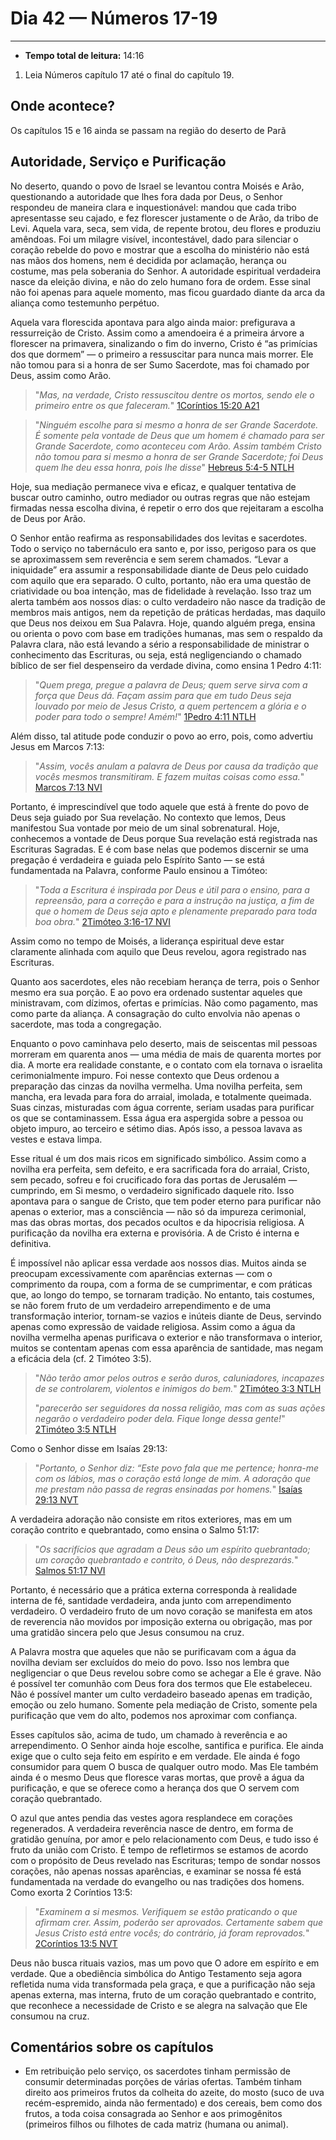 # Dia 42 — Números 17-19
---

- **Tempo total de leitura:** 14:16

1. Leia Números capítulo 17 até o final do capítulo 19.

## Onde acontece?

Os capítulos 15 e 16 ainda se passam na região do deserto de Parã

## Autoridade, Serviço e Purificação

No deserto, quando o povo de Israel se levantou contra Moisés e Arão, questionando a autoridade que lhes fora dada por Deus, o Senhor respondeu de maneira clara e inquestionável: mandou que cada tribo apresentasse seu cajado, e fez florescer justamente o de Arão, da tribo de Levi. Aquela vara, seca, sem vida, de repente brotou, deu flores e produziu amêndoas. Foi um milagre visível, incontestável, dado para silenciar o coração rebelde do povo e mostrar que a escolha do ministério não está nas mãos dos homens, nem é decidida por aclamação, herança ou costume, mas pela soberania do Senhor. A autoridade espiritual verdadeira nasce da eleição divina, e não do zelo humano fora de ordem. Esse sinal não foi apenas para aquele momento, mas ficou guardado diante da arca da aliança como testemunho perpétuo.

Aquela vara florescida apontava para algo ainda maior: prefigurava a ressurreição de Cristo. Assim como a amendoeira é a primeira árvore a florescer na primavera, sinalizando o fim do inverno, Cristo é “as primícias dos que dormem” — o primeiro a ressuscitar para nunca mais morrer. Ele não tomou para si a honra de ser Sumo Sacerdote, mas foi chamado por Deus, assim como Arão.

>"*Mas, na verdade, Cristo ressuscitou dentre os mortos, sendo ele o primeiro entre os que faleceram.*" [1Coríntios 15:20 A21](https://www.bible.com/pt/bible/compare/1CO.15.20)

>"*Ninguém escolhe para si mesmo a honra de ser Grande Sacerdote. É somente pela vontade de Deus que um homem é chamado para ser Grande Sacerdote, como aconteceu com Arão.
Assim também Cristo não tomou para si mesmo a honra de ser Grande Sacerdote; foi Deus quem lhe deu essa honra, pois lhe disse*" [Hebreus 5:4-5 NTLH](https://www.bible.com/pt/bible/compare/HEB.5.4-5)

Hoje, sua mediação permanece viva e eficaz, e qualquer tentativa de buscar outro caminho, outro mediador ou outras regras que não estejam firmadas nessa escolha divina, é repetir o erro dos que rejeitaram a escolha de Deus por Arão.

O Senhor então reafirma as responsabilidades dos levitas e sacerdotes. Todo o serviço no tabernáculo era santo e, por isso, perigoso para os que se aproximassem sem reverência e sem serem chamados. “Levar a iniquidade” era assumir a responsabilidade diante de Deus pelo cuidado com aquilo que era separado. O culto, portanto, não era uma questão de criatividade ou boa intenção, mas de fidelidade à revelação. Isso traz um alerta também aos nossos dias: o culto verdadeiro não nasce da tradição de membros mais antigos, nem da repetição de práticas herdadas, mas daquilo que Deus nos deixou em Sua Palavra. Hoje, quando alguém prega, ensina ou orienta o povo com base em tradições humanas, mas sem o respaldo da Palavra clara, não está levando a sério a responsabilidade de ministrar o conhecimento das Escrituras, ou seja, está negligenciando o chamado bíblico de ser fiel despenseiro da verdade divina, como ensina 1 Pedro 4:11:

>"*Quem prega, pregue a palavra de Deus; quem serve sirva com a força que Deus dá. Façam assim para que em tudo Deus seja louvado por meio de Jesus Cristo, a quem pertencem a glória e o poder para todo o sempre! Amém!*" [1Pedro 4:11 NTLH](https://www.bible.com/pt/bible/compare/1PE.4.11)

Além disso, tal atitude pode conduzir o povo ao erro, pois, como advertiu Jesus em Marcos 7:13:

>"*Assim, vocês anulam a palavra de Deus por causa da tradição que vocês mesmos transmitiram. E fazem muitas coisas como essa.*" [Marcos 7:13 NVI](https://www.bible.com/pt/bible/compare/MRK.7.13)

Portanto, é imprescindível que todo aquele que está à frente do povo de Deus seja guiado por Sua revelação. No contexto que lemos, Deus manifestou Sua vontade por meio de um sinal sobrenatural. Hoje, conhecemos a vontade de Deus porque Sua revelação está registrada nas Escrituras Sagradas. E é com base nelas que podemos discernir se uma pregação é verdadeira e guiada pelo Espírito Santo — se está fundamentada na Palavra, conforme Paulo ensinou a Timóteo: 

>"*Toda a Escritura é inspirada por Deus e útil para o ensino, para a repreensão, para a correção e para a instrução na justiça, a fim de que o homem de Deus seja apto e plenamente preparado para toda boa obra.*" [2Timóteo 3:16-17 NVI](https://www.bible.com/pt/bible/compare/2TI.3.16-17)

Assim como no tempo de Moisés, a liderança espiritual deve estar claramente alinhada com aquilo que Deus revelou, agora registrado nas Escrituras.

Quanto aos sacerdotes, eles não recebiam herança de terra, pois o Senhor mesmo era sua porção. E ao povo era ordenado sustentar aqueles que ministravam, com dízimos, ofertas e primícias. Não como pagamento, mas como parte da aliança. A consagração do culto envolvia não apenas o sacerdote, mas toda a congregação.

Enquanto o povo caminhava pelo deserto, mais de seiscentas mil pessoas morreram em quarenta anos — uma média de mais de quarenta mortes por dia. A morte era realidade constante, e o contato com ela tornava o israelita cerimonialmente impuro. Foi nesse contexto que Deus ordenou a preparação das cinzas da novilha vermelha. Uma novilha perfeita, sem mancha, era levada para fora do arraial, imolada, e totalmente queimada. Suas cinzas, misturadas com água corrente, seriam usadas para purificar os que se contaminassem. Essa água era aspergida sobre a pessoa ou objeto impuro, ao terceiro e sétimo dias. Após isso, a pessoa lavava as vestes e estava limpa.

Esse ritual é um dos mais ricos em significado simbólico. Assim como a novilha era perfeita, sem defeito, e era sacrificada fora do arraial, Cristo, sem pecado, sofreu e foi crucificado fora das portas de Jerusalém — cumprindo, em Si mesmo, o verdadeiro significado daquele rito. Isso apontava para o sangue de Cristo, que tem poder eterno para purificar não apenas o exterior, mas a consciência — não só da impureza cerimonial, mas das obras mortas, dos pecados ocultos e da hipocrisia religiosa. A purificação da novilha era externa e provisória. A de Cristo é interna e definitiva.

É impossível não aplicar essa verdade aos nossos dias. Muitos ainda se preocupam excessivamente com aparências externas — com o comprimento da roupa, com a forma de se cumprimentar, e com práticas que, ao longo do tempo, se tornaram tradição. No entanto, tais costumes, se não forem fruto de um verdadeiro arrependimento e de uma transformação interior, tornam-se vazios e inúteis diante de Deus, servindo apenas como expressão de vaidade religiosa. Assim como a água da novilha vermelha apenas purificava o exterior e não transformava o interior, muitos se contentam apenas com essa aparência de santidade, mas negam a eficácia dela (cf. 2 Timóteo 3:5).

>"*Não terão amor pelos outros e serão duros, caluniadores, incapazes de se controlarem, violentos e inimigos do bem.*" [2Timóteo 3:3 NTLH](https://www.bible.com/pt/bible/compare/2TI.3.3,5,16-17)
> 
>"*parecerão ser seguidores da nossa religião, mas com as suas ações negarão o verdadeiro poder dela. Fique longe dessa gente!*" [2Timóteo 3:5 NTLH](https://www.bible.com/pt/bible/compare/2TI.3.5)

Como o Senhor disse em Isaías 29:13:  

>"*Portanto, o Senhor diz: “Este povo fala que me pertence; honra-me com os lábios, mas o coração está longe de mim. A adoração que me prestam não passa de regras ensinadas por homens.*" [Isaías 29:13 NVT](https://www.bible.com/pt/bible/compare/ISA.29.13)

A verdadeira adoração não consiste em ritos exteriores, mas em um coração contrito e quebrantado, como ensina o Salmo 51:17:

>"*Os sacrifícios que agradam a Deus são um espírito quebrantado; um coração quebrantado e contrito, ó Deus, não desprezarás.*" [Salmos 51:17 NVI](https://www.bible.com/pt/bible/compare/PSA.51.17)

 Portanto, é necessário que a prática externa corresponda à realidade interna de fé, santidade verdadeira, anda junto com arrependimento verdadeiro. O verdadeiro fruto de um novo coração se manifesta em atos de reverencia não movidos por imposição externa ou obrigação, mas por uma gratidão sincera pelo que Jesus consumou na cruz.

A Palavra mostra que aqueles que não se purificavam com a água da novilha deviam ser excluídos do meio do povo. Isso nos lembra que negligenciar o que Deus revelou sobre como se achegar a Ele é grave. Não é possível ter comunhão com Deus fora dos termos que Ele estabeleceu. Não é possível manter um culto verdadeiro baseado apenas em tradição, emoção ou zelo humano. Somente pela mediação de Cristo, somente pela purificação que vem do alto, podemos nos aproximar com confiança.

Esses capítulos são, acima de tudo, um chamado à reverência e ao arrependimento. O Senhor ainda hoje escolhe, santifica e purifica. Ele ainda exige que o culto seja feito em espírito e em verdade. Ele ainda é fogo consumidor para quem O busca de qualquer outro modo. Mas Ele também ainda é o mesmo Deus que floresce varas mortas, que provê a água da purificação, e que se oferece como a herança dos que O servem com coração quebrantado.

O azul que antes pendia das vestes agora resplandece em corações regenerados. A verdadeira reverência nasce de dentro, em forma de gratidão genuína, por amor e pelo relacionamento com Deus, e tudo isso é fruto da união com Cristo. É tempo de refletirmos se estamos de acordo com o propósito de Deus revelado nas Escrituras; tempo de sondar nossos corações, não apenas nossas aparências, e examinar se nossa fé está fundamentada na verdade do evangelho ou nas tradições dos homens. Como exorta 2 Coríntios 13:5: 

>"*Examinem a si mesmos. Verifiquem se estão praticando o que afirmam crer. Assim, poderão ser aprovados. Certamente sabem que Jesus Cristo está entre vocês; do contrário, já foram reprovados.*" [2Coríntios 13:5 NVT](https://www.bible.com/pt/bible/compare/2CO.13.5)
 
Deus não busca rituais vazios, mas um povo que O adore em espírito e em verdade. Que a obediência simbólica do Antigo Testamento seja agora refletida numa vida transformada pela graça, e que a purificação não seja apenas externa, mas interna, fruto de um coração quebrantado e contrito, que reconhece a necessidade de Cristo e se alegra na salvação que Ele consumou na cruz.

## Comentários sobre os capítulos

- Em retribuição pelo serviço, os sacerdotes tinham permissão de consumir determinadas porções de várias ofertas. Também tinham direito aos primeiros frutos da colheita do azeite, do mosto (suco de uva recém-espremido, ainda não fermentado) e dos cereais, bem como dos frutos, a toda coisa consagrada ao Senhor e aos primogênitos (primeiros filhos ou filhotes de cada matriz (humana ou animal).

